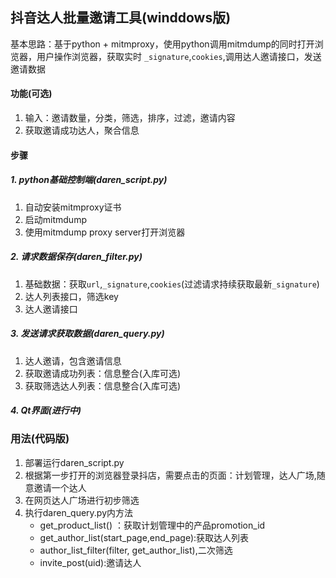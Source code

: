 ##  抖音达人批量邀请工具(winddows版)
基本思路：基于python + mitmproxy，使用python调用mitmdump的同时打开浏览器，用户操作浏览器，获取实时 `_signature`,`cookies`,调用达人邀请接口，发送邀请数据
#### 功能(可选)
1. 输入：邀请数量，分类，筛选，排序，过滤，邀请内容
2. 获取邀请成功达人，聚合信息
#### 步骤
##### 1. python基础控制端(daren_script.py)
1. 自动安装mitmproxy证书
2. 启动mitmdump
3. 使用mitmdump proxy server打开浏览器
##### 2. 请求数据保存(daren_filter.py)
1. 基础数据：获取`url`,`_signature`,`cookies`(过滤请求持续获取最新`_signature`)
2. 达人列表接口，筛选key
3. 达人邀请接口
 ##### 3. 发送请求获取数据(daren_query.py)
 1. 达人邀请，包含邀请信息
 2. 获取邀请成功列表：信息整合(入库可选)
 3. 获取筛选达人列表：信息整合(入库可选)
##### 4. Qt界面(进行中)

### 用法(代码版)
1. 部署运行daren_script.py
2. 根据第一步打开的浏览器登录抖店，需要点击的页面：计划管理，达人广场,随意邀请一个达人
3. 在网页达人广场进行初步筛选
4. 执行daren_query.py内方法
    * get_product_list() ：获取计划管理中的产品promotion_id
    * get_author_list(start_page,end_page):获取达人列表
    * author_list_filter(filter, get_author_list),二次筛选
    * invite_post(uid):邀请达人
